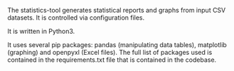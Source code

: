 The statistics-tool generates statistical reports and graphs from input CSV datasets. It is controlled via configuration files.

It is written in Python3.

It uses several pip packages: pandas (manipulating data tables), matplotlib (graphing) and openpyxl (Excel files). The full list of packages used is contained in the requirements.txt file that is contained in the codebase.
